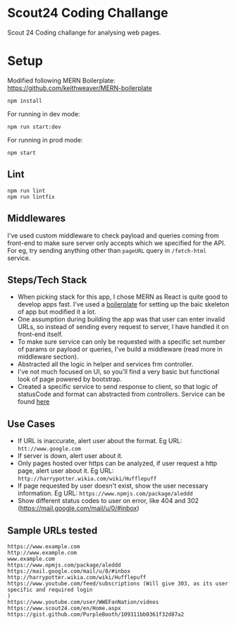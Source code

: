 # Scout24 Coding Challange

Scout 24 Coding challange for analysing web pages.

# Setup

Modified following MERN Boilerplate: https://github.com/keithweaver/MERN-boilerplate

```
npm install
```

For running in dev mode: 

```
npm run start:dev
```

For running in prod mode: 

```
npm start
```

## Lint

```
npm run lint
npm run lintfix
```

## Middlewares

I've used custom middleware to check payload and queries coming from front-end to make sure server only accepts which we specified for the API. 
For eg, try sending anything other than `pageURL` query in `/fetch-html` service.

## Steps/Tech Stack

- When picking stack for this app, I chose MERN as React is quite good to develop apps fast. I've used a [boilerplate](https://github.com/keithweaver/MERN-boilerplate) for setting up the baic skeleton of app but modified it a lot.
- One assumption during building the app was that user can enter invalid URLs, so instead of sending every request to server, I have handled it on front-end itself.
- To make sure service can only be requested with a specific set number of params or payload or queries, I've build a middleware (read more in middleware section).
- Abstracted all the logic in helper and services frm controller.
- I've not much focused on UI, so you'll find a very basic but functional look of page powered by bootstrap.
- Created a specific service to send response to client, so that logic of statusCode and format can abstracted from controllers. Service can be found [here](https://github.com/myke11j/web-analyzer/blob/master/server/services/api-response.js)

## Use Cases

- If URL is inaccurate, alert user about the format. Eg URL: `htt://www.google.com`
- If server is down, alert user about it.
- Only pages hosted over https can be analyzed, if user request a http page, alert user about it. Eg URL: `http://harrypotter.wikia.com/wiki/Hufflepuff`
- If page requested by user doesn't exist, show the user necessary information. Eg URL: `https://www.npmjs.com/package/aleddd`
- Show different status codes to user on error, like 404 and 302 (https://mail.google.com/mail/u/0/#inbox)

## Sample URLs tested

```
https://www.example.com
http://www.example.com
www.example.com
https://www.npmjs.com/package/aleddd
https://mail.google.com/mail/u/0/#inbox
http://harrypotter.wikia.com/wiki/Hufflepuff
https://www.youtube.com/feed/subscriptions (Will give 303, as its user specific and required login
)
https://www.youtube.com/user/WWEFanNation/videos
https://www.scout24.com/en/Home.aspx
https://gist.github.com/PurpleBooth/109311bb0361f32d87a2
```
